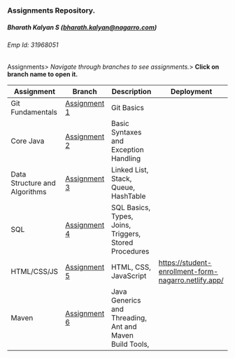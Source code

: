 ### Assignments Repository.

##### Bharath Kalyan S (bharath.kalyan@nagarro.com)

###### Emp Id: 31968051

Assignments> *Navigate through branches to see assignments.*> __Click on branch name to open it.__

| Assignment                    | Branch                                                                                                                  | Description                                             | Deployment |
|-------------------------------|-------------------------------------------------------------------------------------------------------------------------|---------------------------------------------------------| ----------- |
| Git Fundamentals              | [Assignment 1](https://git.nagarro.com/GITG00641/Java/bharath-kalyan-s/tree/Assignment-1-Git-Fundamentals)              | Git Basics                                              | |
| Core Java                     | [Assignment 2](https://git.nagarro.com/GITG00641/Java/bharath-kalyan-s/tree/Assignment-2-Core-Java-Assignment)          | Basic Syntaxes and Exception Handling                   | |
| Data Structure and Algorithms | [Assignment 3](https://git.nagarro.com/GITG00641/Java/bharath-kalyan-s/tree/Assignment-3-DataStructures-and-Algorithms) | Linked List, Stack, Queue, HashTable                    | |
| SQL                           | [Assignment 4](https://git.nagarro.com/GITG00641/Java/bharath-kalyan-s/tree/Assignment-4-SQL)                           | SQL Basics, Types, Joins, Triggers, Stored Procedures   | |
| HTML/CSS/JS                   | [Assignment 5](https://git.nagarro.com/GITG00641/Java/bharath-kalyan-s/tree/Assignment-5-HTMLCSSJS)                     | HTML, CSS, JavaScript                                   |https://student-enrollment-form-nagarro.netlify.app/ |
| Maven                         | [Assignment 6](https://git.nagarro.com/GITG00641/Java/bharath-kalyan-s/tree/Assignment-6-Maven)                     | Java Generics and Threading, Ant and Maven Build Tools, | |
